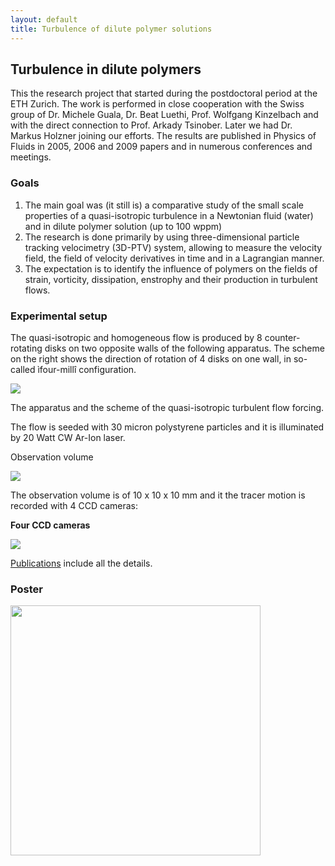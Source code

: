 ```yaml
---
layout: default
title: Turbulence of dilute polymer solutions
---
```



## Turbulence in dilute polymers

This the research project that started during the postdoctoral period at the ETH Zurich. The work is performed in close cooperation with the Swiss group of Dr. Michele Guala, Dr. Beat Luethi, Prof. Wolfgang Kinzelbach and with the direct connection to Prof. Arkady Tsinober. Later we had Dr. Markus Holzner joining our efforts. The results are published in Physics of Fluids in 2005, 2006 and 2009 papers and in numerous conferences and meetings. 

### Goals

1.  The main goal was (it still is) a comparative study of the small scale properties of a quasi-isotropic turbulence in a Newtonian fluid (water) and in dilute polymer solution (up to 100 wppm) 
2.  The research is done primarily by using three-dimensional particle tracking velocimetry (3D-PTV) system, allowing to measure the velocity field, the field of velocity derivatives in time and in a Lagrangian manner. 
3.  The expectation is to identify the influence of polymers on the fields of strain, vorticity, dissipation, enstrophy and their production in turbulent flows. 

### Experimental setup 

The quasi-isotropic and homogeneous flow is produced by 8 counter-rotating disks on two opposite walls of the following apparatus. The scheme on the right shows the direction of rotation of 4 disks on one wall, in so-called ìfour-millî configuration. 



![](http://alexl.files.wordpress.com/2006/01/apparatus.jpg)

The apparatus and the scheme of the quasi-isotropic turbulent flow forcing. 

The flow is seeded with 30 micron polystyrene particles and it is illuminated by 20 Watt CW Ar-Ion laser. 

Observation volume 



![](http://alexl.files.wordpress.com/2006/01/observationvolume.jpg)

The observation volume is of 10 x 10 x 10 mm and it the tracer motion is recorded with 4 CCD cameras: 

**Four CCD cameras** 



![](http://alexl.files.wordpress.com/2006/01/cameras.jpg)

[Publications](../publications.html) include all the details. 



### Poster

<img src="http://alexl.files.wordpress.com/2006/01/Slide1.JPG" width="400">
